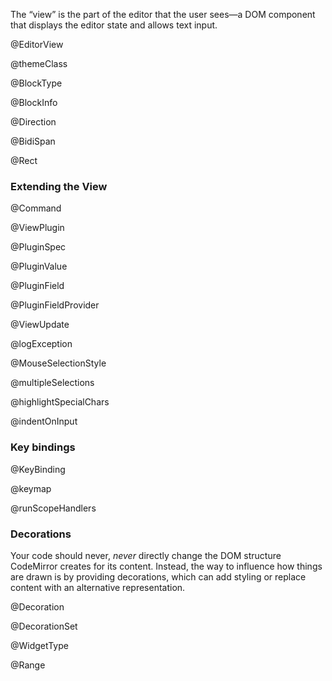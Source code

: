The “view” is the part of the editor that the user sees—a DOM
component that displays the editor state and allows text input.

@EditorView

@themeClass

@BlockType

@BlockInfo

@Direction

@BidiSpan

@Rect

### Extending the View

@Command

@ViewPlugin

@PluginSpec

@PluginValue

@PluginField

@PluginFieldProvider

@ViewUpdate

@logException

@MouseSelectionStyle

@multipleSelections

@highlightSpecialChars

@indentOnInput

### Key bindings

@KeyBinding

@keymap

@runScopeHandlers

### Decorations

Your code should never, _never_ directly change the DOM structure
CodeMirror creates for its content. Instead, the way to influence how
things are drawn is by providing decorations, which can add styling or
replace content with an alternative representation.

@Decoration

@DecorationSet

@WidgetType

@Range
